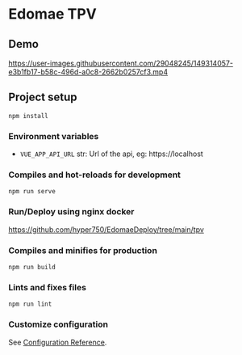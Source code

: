 # Edomae TPV

## Demo

https://user-images.githubusercontent.com/29048245/149314057-e3b1fb17-b58c-496d-a0c8-2662b0257cf3.mp4


## Project setup
```
npm install
```

### Environment variables
- `VUE_APP_API_URL` str: Url of the api, eg: https://localhost

### Compiles and hot-reloads for development
```
npm run serve
```

### Run/Deploy using nginx docker
https://github.com/hyper750/EdomaeDeploy/tree/main/tpv

### Compiles and minifies for production
```
npm run build
```

### Lints and fixes files
```
npm run lint
```

### Customize configuration
See [Configuration Reference](https://cli.vuejs.org/config/).
